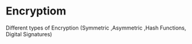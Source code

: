 # Encryptiom
Different types of Encryption (Symmetric ,Asymmetric ,Hash Functions, Digital Signatures)
